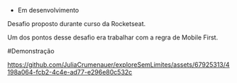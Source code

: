 - Em desenvolvimento

Desafio proposto durante curso da Rocketseat.

Um dos pontos desse desafio era trabalhar com a regra de Mobile First. 

#Demonstração

https://github.com/JuliaCrumenauer/exploreSemLimites/assets/67925313/4198a064-fcb2-4c4e-ad77-e296e80c532c

